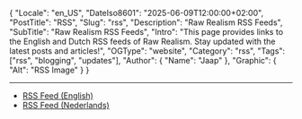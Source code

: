 ﻿{
  "Locale": "en_US",
  "DateIso8601": "2025-06-09T12:00:00+02:00",
  "PostTitle": "RSS",
  "Slug": "rss",
  "Description": "Raw Realism RSS Feeds",
  "SubTitle": "Raw Realism RSS Feeds",
  "Intro": "This page provides links to the English and Dutch RSS feeds of Raw Realism. Stay updated with the latest posts and articles!",
  "OGType": "website",
  "Category": "rss",
  "Tags": ["rss", "blogging", "updates"],
  "Author": {
    "Name": "Jaap"
  },
  "Graphic": {
    "Alt": "RSS Image"
  }
}

---

- [RSS Feed (English)](/feed-en.xml)
- [RSS Feed (Nederlands)](/feed-nl.xml)
